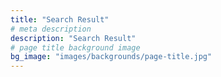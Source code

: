 ```yaml
---
title: "Search Result"
# meta description
description: "Search Result"
# page title background image
bg_image: "images/backgrounds/page-title.jpg"
---
```

